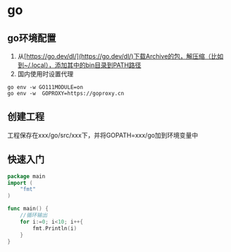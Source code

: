 # go

## go环境配置

1. 从[https://go.dev/dl/](https://go.dev/dl/)下载Archive的包，解压缩（比如到~/.local），添加其中的bin目录到PATH路径
2. 国内使用时设置代理

```shell
go env -w GO111MODULE=on
go env -w  GOPROXY=https://goproxy.cn
```

## 创建工程

工程保存在xxx/go/src/xxx下，并将GOPATH=xxx/go加到环境变量中


## 快速入门

```go
package main
import (
    "fmt"
)

func main() {
    //循环输出
    for i:=0; i<10; i++{
        fmt.Println(i)
    }
}

```